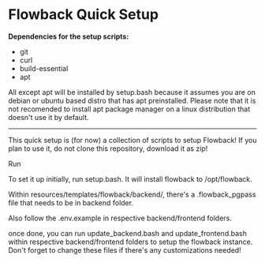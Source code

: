 # Flowback Quick Setup

**Dependencies for the setup scripts:**
* git
* curl
* build-essential
* apt

All except apt will be installed by setup.bash because it assumes you are on debian or ubuntu based distro that has apt preinstalled. 
Please note that it is not recomended to install apt package manager on a linux distribution that doesn't use it by default.
<br />
____________________________________________________________________________________________________________________________
This quick setup is (for now) a collection of scripts to setup Flowback!
If you plan to use it, do not clone this repository, download it as zip!

Run 

To set it up initially, run setup.bash. It will install flowback to /opt/flowback.

Within resources/templates/flowback/backend/, there's a .flowback_pgpass file that needs to be in backend folder.

Also follow the .env.example in respective backend/frontend folders.

once done, you can run update_backend.bash and update_frontend.bash within respective backend/frontend folders to setup
the flowback instance. Don't forget to change these files if there's any customizations needed!
